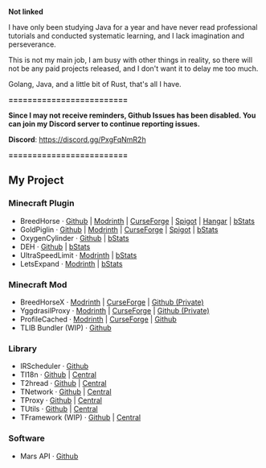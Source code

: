 **Not linked**

I have only been studying Java for a year and have never read professional tutorials and conducted systematic learning, and I lack imagination and perseverance.

This is not my main job, I am busy with other things in reality, so there will not be any paid projects released, and I don't want it to delay me too much.

Golang, Java, and a little bit of Rust, that's all I have.

**=========================**

**Since I may not receive reminders, Github Issues has been disabled. You can join my Discord server to continue reporting issues.**

**Discord**: https://discord.gg/PxgFqNmR2h

**=========================**
## My Project

### Minecraft Plugin
- BreedHorse · [Github](https://github.com/404Setup/BreedHorse) | [Modrinth](https://modrinth.com/plugin/breedhorse) | [CurseForge](https://www.curseforge.com/minecraft/bukkit-plugins/breedhorse) | [Spigot](https://www.spigotmc.org/resources/breedhorse.118704/) | [Hangar](https://hangar.papermc.io/Goal/BreedHorse) | [bStats](https://bstats.org/plugin/bukkit/BreedHorse/24077)
- GoldPiglin · [Github](https://github.com/404Setup/GoldPiglin) | [Modrinth](https://modrinth.com/plugin/goldpiglin) | [CurseForge](https://www.curseforge.com/minecraft/bukkit-plugins/goldpiglin) | [Spigot](https://www.spigotmc.org/resources/goldpiglin.120819/) | [bStats](https://bstats.org/plugin/bukkit/GoldPiglin/23906)
- OxygenCylinder · [Github](https://github.com/404Setup/OxygenCylinder) | [bStats](https://bstats.org/plugin/bukkit/OxygenCylinder/24165)
- DEH · [Github](https://github.com/404Setup/deh) | [bStats](https://bstats.org/plugin/bukkit/deh/24983)
- UltraSpeedLimit · [Modrinth](https://github.com/LevelTranic/UltraSpeedLimit) | [bStats](https://bstats.org/plugin/velocity/UltraSpeedLimit/23413)
- LetsExpand · [Modrinth](https://modrinth.com/plugin/lets-expand) | [bStats](https://bstats.org/plugin/bukkit/LetsExpand/25230)

### Minecraft Mod
- BreedHorseX · [Modrinth](https://modrinth.com/plugin/breedhorse) | [CurseForge](https://www.curseforge.com/minecraft/mc-mods/breed-horse-x) | [Github (Private)](https://github.com/404Setup/BreedHorse-Mods)
- YggdrasilProxy · [Modrinth](https://modrinth.com/mod/yggdrasil-proxy) | [CurseForge](https://www.curseforge.com/minecraft/mc-mods/yggdrasil-proxy) | [Github (Private)](https://github.com/404Setup/YggdrasilProxy)
- ProfileCached · [Modrinth](https://modrinth.com/mod/profile-cached) | [CurseForge](https://www.curseforge.com/minecraft/mc-mods/profile-cached) | [Github](https://github.com/404Setup/ProfileCached)
- TLIB Bundler (WIP) · [Github](https://github.com/404Setup/TLIB-Bundler)

### Library
- IRScheduler · [Github](https://github.com/404Setup/irs)
- TI18n · [Github](https://github.com/404Setup/t-i18n) | [Central](https://central.sonatype.com/artifact/one.tranic/t-i18n)
- T2hread · [Github](https://github.com/404Setup/t-thread) | [Central](https://central.sonatype.com/artifact/one.tranic/t-thread)
- TNetwork · [Github](https://github.com/404Setup/t-network) | [Central](https://central.sonatype.com/artifact/one.tranic/t-network)
- TProxy · [Github](https://github.com/404Setup/t-proxy) | [Central](https://central.sonatype.com/artifact/one.tranic/t-proxy)
- TUtils · [Github](https://github.com/404Setup/t-utils) | [Central](https://central.sonatype.com/artifact/one.tranic/t-utils)
- TFramework (WIP) · [Github](https://github.com/404Setup/t-base) | [Central](https://central.sonatype.com/artifact/one.tranic/t-base)

### Software
- Mars API · [Github](https://github.com/404Setup/Mars)
